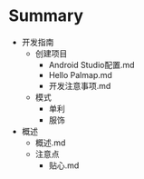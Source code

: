 # Summary

* 开发指南
  * 创建项目
    * Android Studio配置.md
    * Hello Palmap.md
    * 开发注意事项.md
  * 模式
    * 单利
    * 服饰
* 概述
  * 概述.md
  * 注意点
    * 贴心.md
